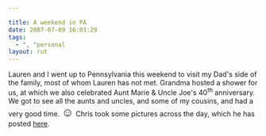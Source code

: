 ```yaml
---

title: A weekend in PA
date: 2007-07-09 16:03:29
tags:
  - ", "personal
layout: rut
---
```


Lauren and I went up to Pennsylvania this weekend to visit my Dad's side of the family, most of whom Lauren has not met.  Grandma hosted a shower for us, at which we also celebrated Aunt Marie &amp; Uncle Joe's 40<sup>th</sup> anniversary.  We got to see all the aunts and uncles, and some of my cousins, and had a very good time. <font size="+2">&#x263a;</font>  Chris took some pictures across the day, which he has posted [here](http://www.theschierers.net/gallery/v/Trips_Travel/2007/July+in+McKean/).

